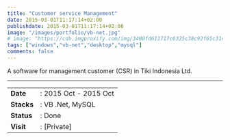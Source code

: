 ```yaml
---
title: "Customer service Management"
date: 2015-03-01T11:17:14+02:00
publishdate: 2015-03-01T11:17:14+02:00
image: "/images/portfolio/vb-net.jpg"
# image: "https://cdn.imgproxify.com/img/3400fd611717c6325c38c92f65c31ceedcb94fa308c6df5f049fb4678d6cc17f19c3f954f5720a244c0f0864cc95b585db86ac34aa38214a.jpg"
tags: ["windows","vb-net","desktop","mysql"]
comments: false
---
```


A software for management customer (CSR) in Tiki Indonesia Ltd.
<!--more-->
---

|||
|---|---|
|**Date**| : 2015 Oct - 2015 Oct
|**Stacks**| : VB .Net, MySQL
|**Status**| : Done
|**Visit**| : [Private]

